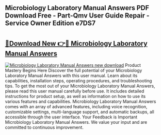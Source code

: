 ## Microbiology Laboratory Manual Answers PDF Download Free - Part-Qmv User Guide Repair - Service Owner Edition e7DS7

# <h2><a href="http://bc70961.oget.top/?id=Microbiology+Laboratory+Manual+Answers">🔗Download New 👉🔴 Microbiology Laboratory Manual Answers</a></h2>

[![Microbiology Laboratory Manual Answers new download](https://i.imgur.com/5g1atiW.png)](http://bc70961.oget.top/?id=Microbiology+Laboratory+Manual+Answers)
Product Mastery Begins Here Discover the full potential of your Microbiology Laboratory Manual Answers with this user manual. Learn about its capabilities, installation steps, operating procedures, and troubleshooting tips. To get the most out of your Microbiology Laboratory Manual Answers, please read this user manual carefully before use. It includes detailed instructions for product setup, as well as information on how to use its various features and capabilities. Microbiology Laboratory Manual Answers comes with an array of advanced features, including voice recognition, customizable settings, multi-language support, and automatic backups, all accessible through the user interface. Your Feedback is Important Microbiology Laboratory Manual Answers. We value your input and are committed to continuous improvement.
